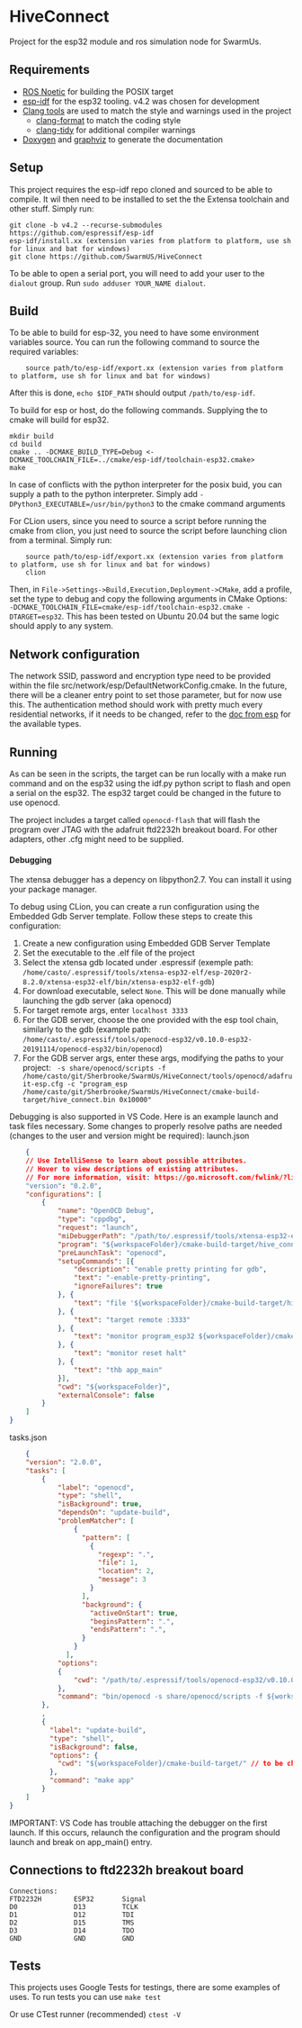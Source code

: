 # HiveConnect

Project for the esp32 module and ros simulation node for SwarmUs.

## Requirements

* [ROS Noetic](http://wiki.ros.org/noetic/Installation/Ubuntu) for building the POSIX target
* [esp-idf](https://github.com/espressif/esp-idf) for the esp32 tooling. v4.2 was chosen for development
* [Clang tools](https://clang.llvm.org/docs/ClangTools.html) are used to match the style and warnings used in the project
    * [clang-format](https://clang.llvm.org/docs/ClangFormat.html) to match the coding style
    * [clang-tidy](https://clang.llvm.org/extra/clang-tidy/) for additional compiler warnings
* [Doxygen](https://github.com/doxygen/doxygen) and [graphviz](https://gitlab.com/graphviz/graphviz/) to generate the documentation

## Setup

This project requires the esp-idf repo cloned and sourced to be able to compile. 
It wil then need to be installed to set the the Extensa toolchain and other stuff. Simply run:
````
git clone -b v4.2 --recurse-submodules https://github.com/espressif/esp-idf
esp-idf/install.xx (extension varies from platform to platform, use sh for linux and bat for windows)
git clone https://github.com/SwarmUS/HiveConnect
````

To be able to open a serial port, you will need to add your user to the ``dialout`` group. Run ``sudo adduser YOUR_NAME dialout``.
## Build
To be able to build for esp-32, you need to have some environment variables source. 
You can run the following command to source the required variables:
````
    source path/to/esp-idf/export.xx (extension varies from platform to platform, use sh for linux and bat for windows)
````
After this is done, `echo $IDF_PATH` should output `/path/to/esp-idf`.

To build for esp or host, do the following commands. Supplying the to cmake will build for esp32.
````
mkdir build
cd build
cmake .. -DCMAKE_BUILD_TYPE=Debug <-DCMAKE_TOOLCHAIN_FILE=../cmake/esp-idf/toolchain-esp32.cmake>
make
````

In case of conflicts with the python interpreter for the posix buid, you can supply a path to the python interpreter. Simply add ``-DPython3_EXECUTABLE=/usr/bin/python3`` to the cmake command arguments

For CLion users, since you need to source a script before running the cmake from clion, you just need to source the script before launching clion from a terminal.
Simply run:
````
    source path/to/esp-idf/export.xx (extension varies from platform to platform, use sh for linux and bat for windows)
    clion
````
Then, in ``File->Settings->Build,Execution,Deployment->CMake``, add a profile, set the type to debug and copy the following arguments in CMake Options: ``-DCMAKE_TOOLCHAIN_FILE=cmake/esp-idf/toolchain-esp32.cmake -DTARGET=esp32``.
This has been tested on Ubuntu 20.04 but the same logic should apply to any system.

## Network configuration

The network SSID, password and encryption type need to be provided within the file src/network/esp/DefaultNetworkConfig.cmake. In the future, there will be a cleaner entry point to set those parameter, but for now use this. The authentication method should work with pretty much every residential networks, if it needs to be changed, refer to the [doc from esp](https://docs.espressif.com/projects/esp-idf/en/latest/esp32/api-reference/network/esp_wifi.html#_CPPv416wifi_auth_mode_t) for the available types.

## Running
As can be seen in the scripts, the target can be run locally with a make run command and on the esp32 using the idf.py python script to flash and open a serial on the esp32.
The esp32 target could be changed in the future to use openocd.

The project includes a target called ``openocd-flash`` that will flash the program over JTAG with the adafruit ftd2232h breakout board. For other adapters, other .cfg might need to be supplied. 

#### Debugging

The xtensa debugger has a depency on libpython2.7. You can install it using your package manager.

To debug using CLion, you can create a run configuration using the Embedded Gdb Server template. Follow these steps to create this configuration:
1. Create a new configuration using Embedded GDB Server Template
2. Set the executable to the .elf file of the project
3. Select the xtensa gdb located under .espressif (exemple path: ```/home/casto/.espressif/tools/xtensa-esp32-elf/esp-2020r2-8.2.0/xtensa-esp32-elf/bin/xtensa-esp32-elf-gdb```)
4. For download executable, select ``None``. This will be done manually while launching the gdb server (aka openocd)
5. For target remote args, enter ``localhost 3333``
6. For the GDB server, choose the one provided with the esp tool chain, similarly to the gdb (example path: ``/home/casto/.espressif/tools/openocd-esp32/v0.10.0-esp32-20191114/openocd-esp32/bin/openocd``)
7. For the GDB server args, enter these args, modifying the paths to your project: `` -s share/openocd/scripts -f /home/casto/git/Sherbrooke/SwarmUs/HiveConnect/tools/openocd/adafruit-esp.cfg -c "program_esp /home/casto/git/Sherbrooke/SwarmUs/HiveConnect/cmake-build-target/hive_connect.bin 0x10000"``

Debugging is also supported in VS Code. Here is an example launch and task files necessary. Some changes to properly resolve paths are needed (changes to the user and version might be required):
launch.json
````json
    {
    // Use IntelliSense to learn about possible attributes.
    // Hover to view descriptions of existing attributes.
    // For more information, visit: https://go.microsoft.com/fwlink/?linkid=830387
    "version": "0.2.0",
    "configurations": [
        {
            "name": "OpenOCD Debug",
            "type": "cppdbg",
            "request": "launch",
            "miDebuggerPath": "/path/to/.espressif/tools/xtensa-esp32-elf/esp-2020r2-8.2.0/xtensa-esp32-elf/bin/xtensa-esp32-elf-gdb", // to be changed by user
            "program": "${workspaceFolder}/cmake-build-target/hive_connect.elf",
            "preLaunchTask": "openocd",
            "setupCommands": [{
                "description": "enable pretty printing for gdb",
                "text": "-enable-pretty-printing",
                "ignoreFailures": true
            }, {
                "text": "file '${workspaceFolder}/cmake-build-target/hive_connect.elf'"
            }, {
                "text": "target remote :3333"
            }, {
                "text": "monitor program_esp32 ${workspaceFolder}/cmake-build-target/hive_connect.elf 0x10000 verify"
            }, {
                "text": "monitor reset halt"
            }, {
                "text": "thb app_main"
            }],
            "cwd": "${workspaceFolder}",
            "externalConsole": false
        }
    ]
}
````
tasks.json
````json
    {
    "version": "2.0.0",
    "tasks": [
        {
            "label": "openocd",
            "type": "shell",
            "isBackground": true,
            "dependsOn": "update-build",
            "problemMatcher": [
                {
                  "pattern": [
                    {
                      "regexp": ".",
                      "file": 1,
                      "location": 2,
                      "message": 3
                    }
                  ],
                  "background": {
                    "activeOnStart": true,
                    "beginsPattern": ".",
                    "endsPattern": ".",
                  }
                }
              ],
            "options": 
            {
                "cwd": "/path/to/.espressif/tools/openocd-esp32/v0.10.0-esp32-20191114/openocd-esp32" // to be changed by user
            },
            "command": "bin/openocd -s share/openocd/scripts -f ${workspaceFolder}/tools/openocd/adafruit-esp.cfg -c 'program_esp ${workspaceFolder}/cmake-build-target/hive_connect.bin 0x10000'",
        },
        ,
        {
          "label": "update-build",
          "type": "shell",
          "isBackground": false,
          "options": {
            "cwd": "${workspaceFolder}/cmake-build-target/" // to be changed by user if different build directory
          },
          "command": "make app"
        }
    ]
}
````

IMPORTANT: VS Code has trouble attaching the debugger on the first launch. If this occurs, relaunch the configuration and the program should launch and break on app_main() entry.

## Connections to ftd2232h breakout board

````
Connections:
FTD2232H        ESP32       Signal
D0              D13         TCLK
D1              D12         TDI
D2              D15         TMS
D3              D14         TDO
GND             GND         GND
````

## Tests

This projects uses Google Tests for testings, there are some examples of uses.
To run tests you can use 
```make test```

Or use CTest runner (recommended)
```ctest -V```
